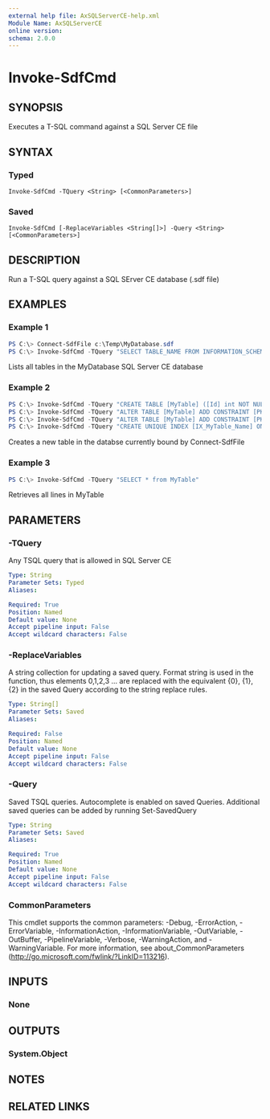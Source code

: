 ```yaml
---
external help file: AxSQLServerCE-help.xml
Module Name: AxSQLServerCE
online version:
schema: 2.0.0
---
```


# Invoke-SdfCmd

## SYNOPSIS

Executes a T-SQL command against a SQL Server CE file

## SYNTAX

### Typed
```
Invoke-SdfCmd -TQuery <String> [<CommonParameters>]
```

### Saved
```
Invoke-SdfCmd [-ReplaceVariables <String[]>] -Query <String> [<CommonParameters>]
```

## DESCRIPTION

Run a T-SQL query against a SQL SErver CE database (.sdf file)

## EXAMPLES

### Example 1

```powershell
PS C:\> Connect-SdfFile c:\Temp\MyDatabase.sdf
PS C:\> Invoke-SdfCmd -TQuery "SELECT TABLE_NAME FROM INFORMATION_SCHEMA.TABLES WHERE TABLE_TYPE = 'TABLE'"
```

Lists all tables in the MyDatabase SQL Server CE database

### Example 2

```powershell
PS C:\> Invoke-SdfCmd -TQuery "CREATE TABLE [MyTable] ([Id] int NOT NULL  IDENTITY (1,1), [Name] nvarchar(450) NOT NULL);"
PS C:\> Invoke-SdfCmd -TQuery "ALTER TABLE [MyTable] ADD CONSTRAINT [PK_MyTable] PRIMARY KEY ([Id]);"
PS C:\> Invoke-SdfCmd -TQuery "ALTER TABLE [MyTable] ADD CONSTRAINT [PK_MyTable] PRIMARY KEY ([Id]);"
PS C:\> Invoke-SdfCmd -TQuery "CREATE UNIQUE INDEX [IX_MyTable_Name] ON [MyTable] ([Name] ASC);"
```

Creates a new table in the databse currently bound by Connect-SdfFile

### Example 3

```powershell
PS C:\> Invoke-SdfCmd -TQuery "SELECT * from MyTable"
```

Retrieves all lines in MyTable

## PARAMETERS

### -TQuery

Any TSQL query that is allowed in SQL Server CE

```yaml
Type: String
Parameter Sets: Typed
Aliases:

Required: True
Position: Named
Default value: None
Accept pipeline input: False
Accept wildcard characters: False
```

### -ReplaceVariables

A string collection for updating a saved query. Format string is used in the function, thus elements 0,1,2,3 ... are replaced with the equivalent {0}, {1}, {2} in the saved Query according to the string replace rules.

```yaml
Type: String[]
Parameter Sets: Saved
Aliases:

Required: False
Position: Named
Default value: None
Accept pipeline input: False
Accept wildcard characters: False
```

### -Query

Saved TSQL queries. Autocomplete is enabled on saved Queries. Additional saved queries can be added by running Set-SavedQuery

```yaml
Type: String
Parameter Sets: Saved
Aliases:

Required: True
Position: Named
Default value: None
Accept pipeline input: False
Accept wildcard characters: False
```

### CommonParameters
This cmdlet supports the common parameters: -Debug, -ErrorAction, -ErrorVariable, -InformationAction, -InformationVariable, -OutVariable, -OutBuffer, -PipelineVariable, -Verbose, -WarningAction, and -WarningVariable. For more information, see about_CommonParameters (http://go.microsoft.com/fwlink/?LinkID=113216).

## INPUTS

### None

## OUTPUTS

### System.Object

## NOTES

## RELATED LINKS
